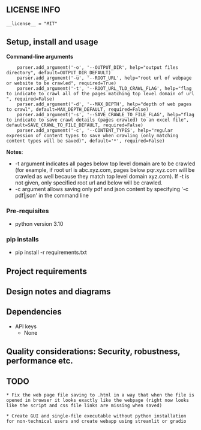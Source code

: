 ## LICENSE INFO
```
__license__ = "MIT"
```
## Setup, install and usage
**Command-line arguments**
```
    parser.add_argument('-o', '--OUTPUT_DIR', help="output files directory", default=OUTPUT_DIR_DEFAULT)
    parser.add_argument('-u', '--ROOT_URL', help="root url of webpage or website to be crawled", required=True)
    parser.add_argument('-t', '--ROOT_URL_TLD_CRAWL_FLAG', help="flag to indicate to crawl all of the pages matching top level domain of url ", required=False)
    parser.add_argument('-d', '--MAX_DEPTH', help="depth of web pages to crawl", default=MAX_DEPTH_DEFAULT, required=False)
    parser.add_argument('-s', '--SAVE_CRAWLE_TO_FILE_FLAG', help="flag to indicate to save crawl details (pages crawled) to an excel file", default=SAVE_CRAWL_TO_FILE_DEFAULT, required=False)
    parser.add_argument('-c', '--CONTENT_TYPES', help="regular expression of content types to save when crawling (only matching content types will be saved)", default='*', required=False)

```
 **Notes**: 
 * -t argument indicates all pages below top level domain are to be crawled (for example, if root url is abc.xyz.com, pages below pqr.xyz.com will be crawled as well because they match top level domain xyz.com). If -t is not given, only specified root url and below will be crawled.
 * -c argument allows saving only pdf and json content by specifying '-c pdf\|json' in the command line   
### Pre-requisites
* python version 3.10
### pip installs
* pip install -r requirements.txt
### 
## Project requirements 
## Design notes and diagrams
## Dependencies
* API keys 
    * None

## Quality considerations: Security, robustness, performance etc.
## TODO
    * Fix the web page file saving to .html in a way that when the file is opened in browser it looks exactly like the webpage (right now looks like the script and css file links are missing when saved)

    * Create GUI and single-file executable without python installation for non-technical users and create webapp using streamlit or gradio
